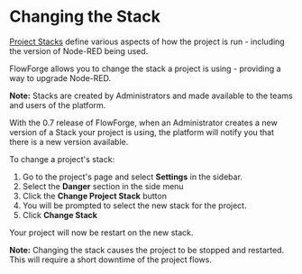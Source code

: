 # Changing the Stack

[Project Stacks](concepts.md#project-stack) define various aspects of how the project is run - including the version of Node-RED being used.

FlowForge allows you to change the stack a project is using - providing a way
to upgrade Node-RED.

**Note:** Stacks are created by Administrators and made available to the teams
and users of the platform.

With the 0.7 release of FlowForge, when an Administrator creates a new version
of a Stack your project is using, the platform will notify you that there is a
new version available.


To change a project's stack:

1. Go to the project's page and select **Settings** in the sidebar.
2. Select the **Danger** section in the side menu
3. Click the **Change Project Stack** button
4. You will be prompted to select the new stack for the project.
5. Click **Change Stack**

Your project will now be restart on the new stack.

**Note:** Changing the stack causes the project to be stopped and restarted. This
will require a short downtime of the project flows.
